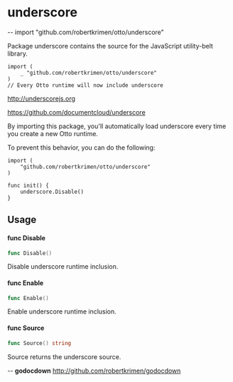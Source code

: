 # underscore
--
    import "github.com/robertkrimen/otto/underscore"

Package underscore contains the source for the JavaScript utility-belt library.

    import (
    	_ "github.com/robertkrimen/otto/underscore"
    )
    // Every Otto runtime will now include underscore

http://underscorejs.org

https://github.com/documentcloud/underscore

By importing this package, you'll automatically load underscore every time you
create a new Otto runtime.

To prevent this behavior, you can do the following:

    import (
    	"github.com/robertkrimen/otto/underscore"
    )

    func init() {
    	underscore.Disable()
    }

## Usage

#### func  Disable

```go
func Disable()
```
Disable underscore runtime inclusion.

#### func  Enable

```go
func Enable()
```
Enable underscore runtime inclusion.

#### func  Source

```go
func Source() string
```
Source returns the underscore source.

--
**godocdown** http://github.com/robertkrimen/godocdown
